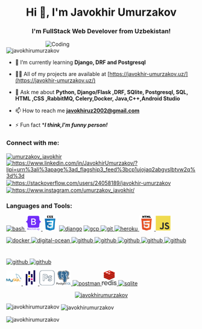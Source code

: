 
<h1 align="center">Hi 👋, I'm Javokhir Umurzakov</h1>
<h3 align="center">I'm FullStack Web Develover from Uzbekistan!</h3>

<img align="right" alt="Coding" width="400" src="https://cdn.dribbble.com/users/1162077/screenshots/3848914/programmer.gif">

<p align="left"> <img src="https://komarev.com/ghpvc/?username=JavokhirUmurzakov&label=Profile%20views&color=0e75b6&style=flat" alt="javokhirumurzakov" /> </p>

- 🌱 I’m currently learning **Django, DRF and Postgresql**

- 👨‍💻 All of my projects are available at [https://javokhir-umurzakov.uz/](https://javokhir-umurzakov.uz/)

- 💬 Ask me about **Python, Django/Flask ,DRF, SQlite, Postgresql, SQL, HTML ,CSS ,RabbitMQ, Celery,Docker, Java,C++,Android Studio**

- 📫 How to reach me **javokhiruz2002@gmail.com**
  
- ⚡ Fun fact ****I think,I'm funny person!***

<!-- BLOG-POST-LIST:START -->
<!-- BLOG-POST-LIST:END -->

<h3 align="left">Connect with me:</h3>
<p align="left">
<a href="https://t.me/umurzakov_javokhir" target="blank"><img align="center" src="https://brandlogos.net/wp-content/uploads/2021/11/telegram-logo.png" alt="umurzakov_javokhir" height="45" width="40" /></a>
<a href="https://linkedin.com/in/JavokhirUmurzakov/" target="blank"><img align="center" src="https://raw.githubusercontent.com/rahuldkjain/github-profile-readme-generator/master/src/images/icons/Social/linked-in-alt.svg" alt="https://www.linkedin.com/in/JavokhirUmurzakov/?lipi=urn%3ali%3apage%3ad_flagship3_feed%3bcp1ujojaq2abgvslbtvw2q%3d%3d" height="30" width="40" /></a>
<a href="https://stackoverflow.com/users/24058189/javokhir-umurzakov" target="blank"><img align="center" src="https://raw.githubusercontent.com/rahuldkjain/github-profile-readme-generator/master/src/images/icons/Social/stack-overflow.svg" alt="https://stackoverflow.com/users/24058189/javokhir-umurzakov" height="30" width="40" /></a>
<a href="https://instagram.com/umurzakov_javokhir/" target="blank"><img align="center" src="https://raw.githubusercontent.com/rahuldkjain/github-profile-readme-generator/master/src/images/icons/Social/instagram.svg" alt="https://www.instagram.com/umurzakov_javokhir/" height="30" width="40" /></a>
</p>

<h3 align="left">Languages and Tools:</h3>
<a href="https://www.gnu.org/software/bash/" target="_blank" rel="noreferrer"> <img src="https://www.vectorlogo.zone/logos/gnu_bash/gnu_bash-icon.svg" alt="bash" width="40" height="40"/> </a> 
<a href="https://getbootstrap.com" target="_blank" rel="noreferrer"> <img src="https://raw.githubusercontent.com/devicons/devicon/master/icons/bootstrap/bootstrap-plain-wordmark.svg" alt="bootstrap" width="40" height="40"/> </a> 
<a href="https://www.w3schools.com/css/" target="_blank" rel="noreferrer"> <img src="https://raw.githubusercontent.com/devicons/devicon/master/icons/css3/css3-original-wordmark.svg" alt="css3" width="40" height="40"/></a>
<a href="https://www.djangoproject.com/" target="_blank" rel="noreferrer"> <img src="https://cdn.worldvectorlogo.com/logos/django.svg" alt="django" width="40" height="40"/></a> 
<a href="https://cloud.google.com" target="_blank" rel="noreferrer"> <img src="https://www.vectorlogo.zone/logos/google_cloud/google_cloud-icon.svg" alt="gcp" width="40" height="40"/> </a>
<a href="https://git-scm.com/" target="_blank" rel="noreferrer"> <img src="https://www.vectorlogo.zone/logos/git-scm/git-scm-icon.svg" alt="git" width="40" height="40"/> </a> 
<a href="https://heroku.com" target="_blank" rel="noreferrer"> <img src="https://www.vectorlogo.zone/logos/heroku/heroku-icon.svg" alt="heroku" width="40" height="40"/> </a>
<a href="https://www.w3.org/html/" target="_blank" rel="noreferrer"> <img src="https://raw.githubusercontent.com/devicons/devicon/master/icons/html5/html5-original-wordmark.svg" alt="html5" width="40" height="40"/> </a>
<a href="https://developer.mozilla.org/en-US/docs/Web/JavaScript" target="_blank" rel="noreferrer"> <img src="https://raw.githubusercontent.com/devicons/devicon/master/icons/javascript/javascript-original.svg" alt="javascript" width="40" height="40"/> </a>

<a href="https://www.mysql.com/" target="_blank" rel="noreferrer"> <img src="https://www.vectorlogo.zone/logos/docker/docker-official.svg" alt="docker" width="40" height="40"/> </a>
<a href="https://www.mysql.com/" target="_blank" rel="noreferrer"> <img src="https://www.vectorlogo.zone/logos/digitalocean/digitalocean-official.svg" alt="digital-ocean" width="40" height="40"/> </a>
<a href="https://www.github.com/" target="_blank" rel="noreferrer"> <img src="https://www.vectorlogo.zone/logos/github/github-tile.svg" alt="github" width="40" height="40"/> </a>
<a href="" target="_blank" rel="noreferrer"> <img src="https://www.vectorlogo.zone/logos/java/java-vertical.svg" alt="github" width="40" height="40"/> </a>
<a href="" target="_blank" rel="noreferrer"> <img src="https://www.vectorlogo.zone/logos/linux/linux-ar21.svg" alt="github" width="40" height="40"/> </a>
<a href="" target="_blank" rel="noreferrer"> <img src="https://www.vectorlogo.zone/logos/php/php-icon.svg" alt="github" width="40" height="40"/> </a>
<a href="" target="_blank" rel="noreferrer"> <img src="https://www.vectorlogo.zone/logos/arduino/arduino-official.svg" alt="github" width="40" height="40"/> </a>
<a href="" target="_blank" rel="noreferrer"> <img style="margin-top:40px;" src="https://www.pkisolutions.com/wp-content/uploads/2024/01/microsoft-server-2019-2.png" alt="github" width="140" height="50"/> </a>
<a href="" target="_blank" rel="noreferrer"> <img style="margin-top:40px;" src="https://www.kali.org/tools/burpsuite/images/burpsuite-logo.svg" alt="github" width="40" height="50"/> </a>


<a href="https://www.mysql.com/" target="_blank" rel="noreferrer"> <img src="https://raw.githubusercontent.com/devicons/devicon/master/icons/mysql/mysql-original-wordmark.svg" alt="mysql" width="40" height="40"/> </a>
<a href="https://pandas.pydata.org/" target="_blank" rel="noreferrer"> <img src="https://raw.githubusercontent.com/devicons/devicon/2ae2a900d2f041da66e950e4d48052658d850630/icons/pandas/pandas-original.svg" alt="pandas" width="40" height="40"/> </a> 
<a href="https://www.photoshop.com/en" target="_blank" rel="noreferrer"> <img src="https://raw.githubusercontent.com/devicons/devicon/master/icons/photoshop/photoshop-line.svg" alt="photoshop" width="40" height="40"/></a>
<a href="https://www.postgresql.org" target="_blank" rel="noreferrer"> <img src="https://raw.githubusercontent.com/devicons/devicon/master/icons/postgresql/postgresql-original-wordmark.svg" alt="postgresql" width="40" height="40"/> </a> <a href="https://postman.com" target="_blank" rel="noreferrer"> <img src="https://www.vectorlogo.zone/logos/getpostman/getpostman-icon.svg" alt="postman" width="40" height="40"/> </a>
<a href="https://redis.io" target="_blank" rel="noreferrer"> <img src="https://raw.githubusercontent.com/devicons/devicon/master/icons/redis/redis-original-wordmark.svg" alt="redis" width="40" height="40"/> </a> 
<a href="https://www.sqlite.org/" target="_blank" rel="noreferrer"> <img src="https://www.vectorlogo.zone/logos/sqlite/sqlite-icon.svg" alt="sqlite" width="40" height="40"/> </a>


<p align="center"  >
    <a href="https://github.com/ryo-ma/github-profile-trophy"><img
            src="https://github-profile-trophy.vercel.app/?username=JavokhirUmurzakov&theme=matrix&margin-h=15&column=5&margin-w=10" alt="javokhirumurzakov" /></a>
</p>

<p><img align="left" src="https://github-readme-stats.vercel.app/api/top-langs?username=JavokhirUmurzakov&show_icons=true&locale=en&layout=compact" alt="javokhirumurzakov" /></p>

<p>&nbsp;<img align="center" src="https://github-readme-stats.vercel.app/api?username=JavokhirUmurzakov&show_icons=true&locale=en" alt="javokhirumurzakov" /></p>

<p><img align="center" src="https://github-readme-streak-stats.herokuapp.com/?user=JavokhirUmurzakov&" alt="javokhirumurzakov" /></p>
